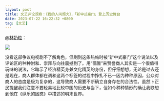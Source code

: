 ```yaml
---
layout: post
title: 文艺评论观察：《我的人间烟火》，「新中式豪门」登上历史舞台
date: 2023-07-22 16:22:32 +0800
tag: [文艺]
---
```


[@林奶粒](https://m.weibo.cn/detail/4926042647309552)：

![](/styles/images/new-chinese-tycoon.avif)

没看这部争议电视剧不了解角色，但刷到这条热帖时被“新中式豪门”这个说法以及评论区的种种附和、崇拜与向往震撼到了。用“儒雅”来赞誉商人其实是一个很值得玩味的说法，它暗示了经济精英身兼文化精英的身份，但仔细想想，无论是过去还是现在，商人群体都在调和这两个标签的过程中挣扎不已—因为种种原因，公众对商人的态度是极为复杂的，这导致商人需要不断确立自身存在的合法性。虽然卜正民提醒我们注意不要轻易地比较中国的历史与当下，但如今种种情形的确让我联想到他在《纵乐的困惑》中描述的明末世界。
